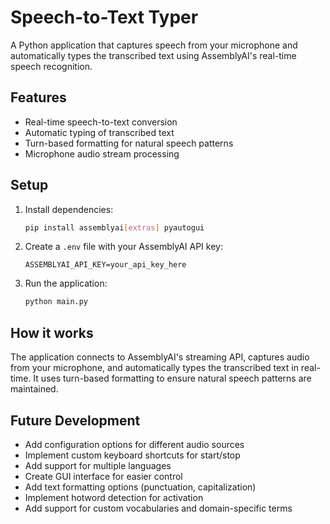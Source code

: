 # Speech-to-Text Typer

A Python application that captures speech from your microphone and automatically types the transcribed text using AssemblyAI's real-time speech recognition.

## Features

- Real-time speech-to-text conversion
- Automatic typing of transcribed text
- Turn-based formatting for natural speech patterns
- Microphone audio stream processing

## Setup

1. Install dependencies:
   ```bash
   pip install assemblyai[extras] pyautogui
   ```

2. Create a `.env` file with your AssemblyAI API key:
   ```
   ASSEMBLYAI_API_KEY=your_api_key_here
   ```

3. Run the application:
   ```bash
   python main.py
   ```

## How it works

The application connects to AssemblyAI's streaming API, captures audio from your microphone, and automatically types the transcribed text in real-time. It uses turn-based formatting to ensure natural speech patterns are maintained.

## Future Development

- Add configuration options for different audio sources
- Implement custom keyboard shortcuts for start/stop
- Add support for multiple languages
- Create GUI interface for easier control
- Add text formatting options (punctuation, capitalization)
- Implement hotword detection for activation
- Add support for custom vocabularies and domain-specific terms